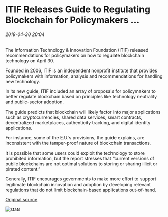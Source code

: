 # ITIF Releases Guide to Regulating Blockchain for Policymakers ...

###### 2019-04-30 20:04

The Information Technology & Innovation Foundation (ITIF) released recommendations for policymakers on how to regulate blockchain technology on April 30.

Founded in 2006, ITIF is an independent nonprofit institute that provides policymakers with information, analysis and recommendations for handling new technology.

In its new guide, ITIF included an array of proposals for policymakers to better regulate blockchain based on principles like technology neutrality and public-sector adoption.

The guide predicts that blockchain will likely factor into major applications such as cryptocurrencies, shared data services, smart contracts, decentralized marketplaces, authenticity tracking, and digital identity applications.

For instance, some of the E.U.’s provisions, the guide explains, are inconsistent with the tamper-proof nature of blockchain transactions.

It is possible that some users could exploit the technology to store prohibited information, but the report stresses that “current versions of public blockchains are not optimal solutions to storing or sharing illicit or pirated content.”

Generally, ITIF encourages governments to make more effort to support legitimate blockchain innovation and adoption by developing relevant regulations that do not limit blockchain-based applications out-of-hand.

[Original source](https://cointelegraph.com/news/itif-releases-guide-to-regulating-blockchain-for-policymakers)

![stats](https://c.statcounter.com/11760860/0/a89fa40b/1/ "stats")